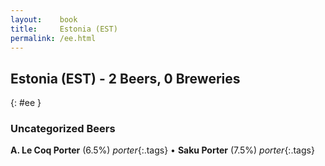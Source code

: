 ```yaml
---
layout:    book
title:     Estonia (EST)
permalink: /ee.html
---
```


## Estonia (EST) - 2 Beers, 0 Breweries
{: #ee }




### Uncategorized Beers

**A. Le Coq Porter** (6.5%) _porter_{:.tags}  • 
**Saku Porter** (7.5%) _porter_{:.tags} 



 
